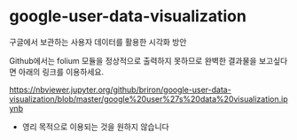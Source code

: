# google-user-data-visualization

구글에서 보관하는 사용자 데이터를 활용한 시각화 방안

Github에서는 folium 모듈을 정상적으로 출력하지 못하므로 완벽한 결과물을 보고싶다면 아래의 링크를 이용하세요.

https://nbviewer.jupyter.org/github/briron/google-user-data-visualization/blob/master/google%20user%27s%20data%20visualization.ipynb


 * 영리 목적으로 이용되는 것을 원하지 않습니다
